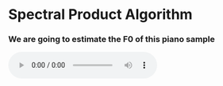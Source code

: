 # Spectral Product Algorithm 

### We are going to estimate the F0 of this piano sample

<audio controls>
  <source src="samples/A3C4E4G4_piano.wav" type="audio/mp3">
Your browser does not support the audio element.
</audio>
